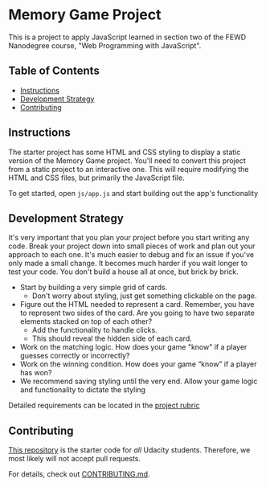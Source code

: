 # Memory Game Project

This is a project to apply JavaScript learned in section two of the FEWD Nanodegree course, "Web Programming with JavaScript".

## Table of Contents

* [Instructions](#instructions)
* [Development Strategy](#development_strategy)
* [Contributing](#contributing)

## Instructions

The starter project has some HTML and CSS styling to display a static version of the Memory Game project. You'll need to convert this project from a static project to an interactive one. This will require modifying the HTML and CSS files, but primarily the JavaScript file.

To get started, open `js/app.js` and start building out the app's functionality

## Development Strategy

It's very important that you plan your project before you start writing any code. Break your project down into small pieces of work and plan out your approach to each one. It's much easier to debug and fix an issue if you've only made a small change. It becomes much harder if you wait longer to test your code. You don't build a house all at once, but brick by brick.

* Start by building a very simple grid of cards.
	* Don't worry about styling, just get something clickable on the page.
* Figure out the HTML needed to represent a card. Remember, you have to represent two sides of the card. Are you going to have two separate elements stacked on top of each other?
	* Add the functionality to handle clicks.
	* This should reveal the hidden side of each card.
* Work on the matching logic. How does your game "know" if a player guesses correctly or incorrectly?
* Work on the winning condition. How does your game “know” if a player has won?
* We recommend saving styling until the very end. Allow your game logic and functionality to dictate the styling

Detailed requirements can be located in the [project rubric](https://review.udacity.com/#!/rubrics/591/view)

## Contributing

[This repository](https://github.com/udacity/fend-project-memory-game) is the starter code for _all_ Udacity students. Therefore, we most likely will not accept pull requests.

For details, check out [CONTRIBUTING.md](CONTRIBUTING.md).
